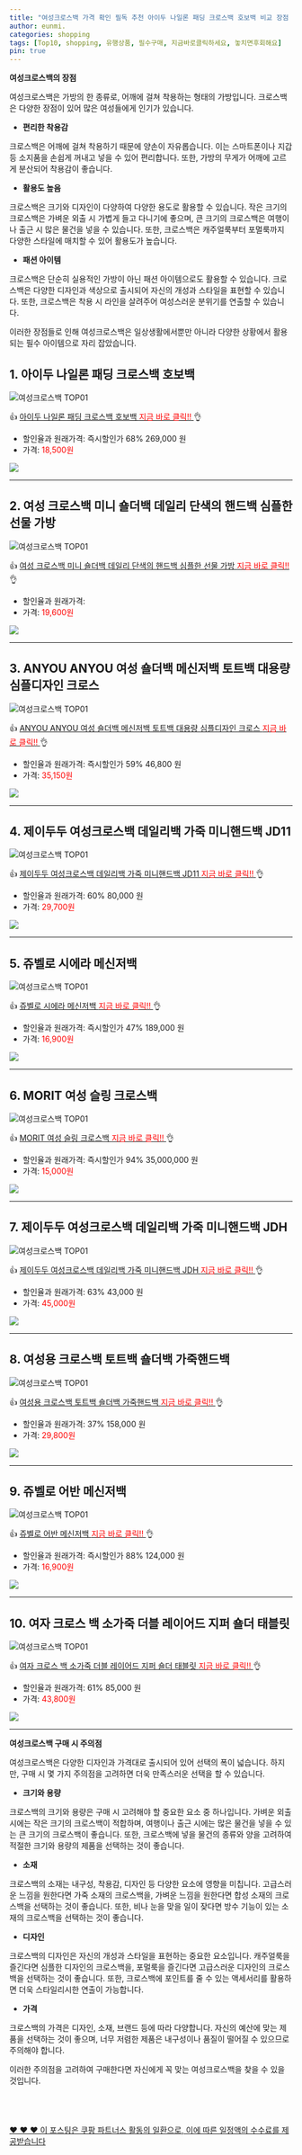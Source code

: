 ```yaml
---
title: "여성크로스백 가격 확인 필독 추천 아이두 나일론 패딩 크로스백 호보백 비교 장점 구매가이드"
author: eunmi.
categories: shopping
tags: [Top10, shopping, 유행상품, 필수구매, 지금바로클릭하세요, 놓치면후회해요]
pin: true
---
```

**여성크로스백의 장점**

여성크로스백은 가방의 한 종류로, 어깨에 걸쳐 착용하는 형태의 가방입니다. 크로스백은 다양한 장점이 있어 많은 여성들에게 인기가 있습니다.

* **편리한 착용감**

크로스백은 어깨에 걸쳐 착용하기 때문에 양손이 자유롭습니다. 이는 스마트폰이나 지갑 등 소지품을 손쉽게 꺼내고 넣을 수 있어 편리합니다. 또한, 가방의 무게가 어깨에 고르게 분산되어 착용감이 좋습니다.

* **활용도 높음**

크로스백은 크기와 디자인이 다양하여 다양한 용도로 활용할 수 있습니다. 작은 크기의 크로스백은 가벼운 외출 시 가볍게 들고 다니기에 좋으며, 큰 크기의 크로스백은 여행이나 출근 시 많은 물건을 넣을 수 있습니다. 또한, 크로스백은 캐주얼룩부터 포멀룩까지 다양한 스타일에 매치할 수 있어 활용도가 높습니다.

* **패션 아이템**

크로스백은 단순히 실용적인 가방이 아닌 패션 아이템으로도 활용할 수 있습니다. 크로스백은 다양한 디자인과 색상으로 출시되어 자신의 개성과 스타일을 표현할 수 있습니다. 또한, 크로스백은 착용 시 라인을 살려주어 여성스러운 분위기를 연출할 수 있습니다.

이러한 장점들로 인해 여성크로스백은 일상생활에서뿐만 아니라 다양한 상황에서 활용되는 필수 아이템으로 자리 잡았습니다.

   

## 1. 아이두 나일론 패딩 크로스백 호보백

![여성크로스백 TOP01](https://thumbnail10.coupangcdn.com/thumbnails/remote/230x230ex/image/vendor_inventory/892e/4bd39b26509aa82e5b83d4b56a80f88a412ce8ceb72c787125a7fde52423.PNG)


👍 [아이두 나일론 패딩 크로스백 호보백 <font color=red> 지금 바로 클릭!! </font> ](https://link.coupang.com/re/AFFSDP?lptag=AF3617701&subid=GithubCoopas&pageKey=7657722185&traceid=V0-153&itemId=20392748735&vendorItemId=87533136689) 👌 


- 할인율과 원래가격: 즉시할인가 68%  269,000   원
- 가격: <span style='color:red'>18,500원</span>

[![](/discount_price.png)](https://link.coupang.com/re/AFFSDP?lptag=AF3617701&subid=GithubCoopas&pageKey=7657722185&traceid=V0-153&itemId=20392748735&vendorItemId=87533136689)

---


   

## 2. 여성 크로스백 미니 숄더백 데일리 단색의 핸드백 심플한 선물 가방

![여성크로스백 TOP01](https://thumbnail7.coupangcdn.com/thumbnails/remote/230x230ex/image/vendor_inventory/521a/f02a9c17fd37ce4caa51f20357be7f1375085decc0df86571004fb6e6196.jpg)


👍 [여성 크로스백 미니 숄더백 데일리 단색의 핸드백 심플한 선물 가방 <font color=red> 지금 바로 클릭!! </font> ](https://link.coupang.com/re/AFFSDP?lptag=AF3617701&subid=GithubCoopas&pageKey=7537964282&traceid=V0-153&itemId=19808584192&vendorItemId=86910777190) 👌 


- 할인율과 원래가격: 
- 가격: <span style='color:red'>19,600원</span>

[![](/discount_price.png)](https://link.coupang.com/re/AFFSDP?lptag=AF3617701&subid=GithubCoopas&pageKey=7537964282&traceid=V0-153&itemId=19808584192&vendorItemId=86910777190)

---


   

## 3. ANYOU ANYOU 여성 숄더백 메신저백 토트백 대용량 심플디자인 크로스

![여성크로스백 TOP01](https://thumbnail8.coupangcdn.com/thumbnails/remote/230x230ex/image/vendor_inventory/ca5a/211d4713c3150128759fe1fddaaefafeec9815c04f1a65a19670010df736.png)


👍 [ANYOU ANYOU 여성 숄더백 메신저백 토트백 대용량 심플디자인 크로스 <font color=red> 지금 바로 클릭!! </font> ](https://link.coupang.com/re/AFFSDP?lptag=AF3617701&subid=GithubCoopas&pageKey=6842143092&traceid=V0-153&itemId=16273417793&vendorItemId=86168798367) 👌 


- 할인율과 원래가격: 즉시할인가 59%  46,800   원
- 가격: <span style='color:red'>35,150원</span>

[![](/discount_price.png)](https://link.coupang.com/re/AFFSDP?lptag=AF3617701&subid=GithubCoopas&pageKey=6842143092&traceid=V0-153&itemId=16273417793&vendorItemId=86168798367)

---


   

## 4. 제이두두 여성크로스백 데일리백 가죽 미니핸드백 JD11

![여성크로스백 TOP01](https://thumbnail6.coupangcdn.com/thumbnails/remote/230x230ex/image/vendor_inventory/9fce/1f2c88e49e75a1a7a7b45bde5a1a4ad9b1c505dcbb69ce6b364d30c96a8d.jpg)


👍 [제이두두 여성크로스백 데일리백 가죽 미니핸드백 JD11 <font color=red> 지금 바로 클릭!! </font> ](https://link.coupang.com/re/AFFSDP?lptag=AF3617701&subid=GithubCoopas&pageKey=7200776442&traceid=V0-153&itemId=18201189669&vendorItemId=85649018048) 👌 


- 할인율과 원래가격: 60%  80,000   원
- 가격: <span style='color:red'>29,700원</span>

[![](/discount_price.png)](https://link.coupang.com/re/AFFSDP?lptag=AF3617701&subid=GithubCoopas&pageKey=7200776442&traceid=V0-153&itemId=18201189669&vendorItemId=85649018048)

---


   

## 5. 쥬벨로 시에라 메신저백

![여성크로스백 TOP01](https://thumbnail10.coupangcdn.com/thumbnails/remote/230x230ex/image/rs_quotation_api/uzyz1km2/5493b597e10949ed99467a76a221ac48.jpg)


👍 [쥬벨로 시에라 메신저백 <font color=red> 지금 바로 클릭!! </font> ](https://link.coupang.com/re/AFFSDP?lptag=AF3617701&subid=GithubCoopas&pageKey=7396099424&traceid=V0-153&itemId=19132600688&vendorItemId=86252201286) 👌 


- 할인율과 원래가격: 즉시할인가 47%  189,000   원
- 가격: <span style='color:red'>16,900원</span>

[![](/discount_price.png)](https://link.coupang.com/re/AFFSDP?lptag=AF3617701&subid=GithubCoopas&pageKey=7396099424&traceid=V0-153&itemId=19132600688&vendorItemId=86252201286)

---


   

## 6. MORIT 여성 슬링 크로스백

![여성크로스백 TOP01](https://thumbnail9.coupangcdn.com/thumbnails/remote/230x230ex/image/vendor_inventory/64ca/15d7ebf839f8a548ba402e4bc4b0c8bfbfd1ed7d2cd9e9bcdec63345cb39.jpg)


👍 [MORIT 여성 슬링 크로스백 <font color=red> 지금 바로 클릭!! </font> ](https://link.coupang.com/re/AFFSDP?lptag=AF3617701&subid=GithubCoopas&pageKey=6784443873&traceid=V0-153&itemId=15966242372&vendorItemId=83172446668) 👌 


- 할인율과 원래가격: 즉시할인가 94%  35,000,000   원
- 가격: <span style='color:red'>15,000원</span>

[![](/discount_price.png)](https://link.coupang.com/re/AFFSDP?lptag=AF3617701&subid=GithubCoopas&pageKey=6784443873&traceid=V0-153&itemId=15966242372&vendorItemId=83172446668)

---


   

## 7. 제이두두 여성크로스백 데일리백 가죽 미니핸드백 JDH

![여성크로스백 TOP01](https://thumbnail9.coupangcdn.com/thumbnails/remote/230x230ex/image/vendor_inventory/ad5a/2a4bf51a4fc0d0c1b7a61437dcbff92202b3b39e25daeefdbb30347cd013.jpg)


👍 [제이두두 여성크로스백 데일리백 가죽 미니핸드백 JDH <font color=red> 지금 바로 클릭!! </font> ](https://link.coupang.com/re/AFFSDP?lptag=AF3617701&subid=GithubCoopas&pageKey=7480429800&traceid=V0-153&itemId=19538256342&vendorItemId=86979907833) 👌 


- 할인율과 원래가격: 63%  43,000   원
- 가격: <span style='color:red'>45,000원</span>

[![](/discount_price.png)](https://link.coupang.com/re/AFFSDP?lptag=AF3617701&subid=GithubCoopas&pageKey=7480429800&traceid=V0-153&itemId=19538256342&vendorItemId=86979907833)

---


   

## 8. 여성용 크로스백 토트백 숄더백 가죽핸드백

![여성크로스백 TOP01](https://thumbnail6.coupangcdn.com/thumbnails/remote/230x230ex/image/vendor_inventory/53ba/8512bb3da50bcdd600f214d13da77945ccfe6ea62d95336b7ff24e596004.jpg)


👍 [여성용 크로스백 토트백 숄더백 가죽핸드백 <font color=red> 지금 바로 클릭!! </font> ](https://link.coupang.com/re/AFFSDP?lptag=AF3617701&subid=GithubCoopas&pageKey=7613060772&traceid=V0-153&itemId=20167308329&vendorItemId=87259597794) 👌 


- 할인율과 원래가격: 37%  158,000   원
- 가격: <span style='color:red'>29,800원</span>

[![](/discount_price.png)](https://link.coupang.com/re/AFFSDP?lptag=AF3617701&subid=GithubCoopas&pageKey=7613060772&traceid=V0-153&itemId=20167308329&vendorItemId=87259597794)

---


   

## 9. 쥬벨로 어반 메신저백

![여성크로스백 TOP01](https://thumbnail7.coupangcdn.com/thumbnails/remote/230x230ex/image/retail/images/3838029077722353-45e8e110-79f2-472a-9b11-de2442727948.crdownload)


👍 [쥬벨로 어반 메신저백 <font color=red> 지금 바로 클릭!! </font> ](https://link.coupang.com/re/AFFSDP?lptag=AF3617701&subid=GithubCoopas&pageKey=6885197318&traceid=V0-153&itemId=16512389632&vendorItemId=83699702097) 👌 


- 할인율과 원래가격: 즉시할인가 88%  124,000   원
- 가격: <span style='color:red'>16,900원</span>

[![](/discount_price.png)](https://link.coupang.com/re/AFFSDP?lptag=AF3617701&subid=GithubCoopas&pageKey=6885197318&traceid=V0-153&itemId=16512389632&vendorItemId=83699702097)

---


   

## 10. 여자 크로스 백 소가죽 더블 레이어드 지퍼 숄더 태블릿

![여성크로스백 TOP01](https://thumbnail9.coupangcdn.com/thumbnails/remote/230x230ex/image/vendor_inventory/c3e6/b5c83d12fa4e6e172a65465969be8d1b6a5de1ce84d2dbb5d16658bd2063.jpg)


👍 [여자 크로스 백 소가죽 더블 레이어드 지퍼 숄더 태블릿 <font color=red> 지금 바로 클릭!! </font> ](https://link.coupang.com/re/AFFSDP?lptag=AF3617701&subid=GithubCoopas&pageKey=4907196147&traceid=V0-153&itemId=6404560180&vendorItemId=81877078192) 👌 


- 할인율과 원래가격: 61%  85,000   원
- 가격: <span style='color:red'>43,800원</span>

[![](/discount_price.png)](https://link.coupang.com/re/AFFSDP?lptag=AF3617701&subid=GithubCoopas&pageKey=4907196147&traceid=V0-153&itemId=6404560180&vendorItemId=81877078192)

---
**여성크로스백 구매 시 주의점**

여성크로스백은 다양한 디자인과 가격대로 출시되어 있어 선택의 폭이 넓습니다. 하지만, 구매 시 몇 가지 주의점을 고려하면 더욱 만족스러운 선택을 할 수 있습니다.

* **크기와 용량**

크로스백의 크기와 용량은 구매 시 고려해야 할 중요한 요소 중 하나입니다. 가벼운 외출 시에는 작은 크기의 크로스백이 적합하며, 여행이나 출근 시에는 많은 물건을 넣을 수 있는 큰 크기의 크로스백이 좋습니다. 또한, 크로스백에 넣을 물건의 종류와 양을 고려하여 적절한 크기와 용량의 제품을 선택하는 것이 좋습니다.

* **소재**

크로스백의 소재는 내구성, 착용감, 디자인 등 다양한 요소에 영향을 미칩니다. 고급스러운 느낌을 원한다면 가죽 소재의 크로스백을, 가벼운 느낌을 원한다면 합성 소재의 크로스백을 선택하는 것이 좋습니다. 또한, 비나 눈을 맞을 일이 잦다면 방수 기능이 있는 소재의 크로스백을 선택하는 것이 좋습니다.

* **디자인**

크로스백의 디자인은 자신의 개성과 스타일을 표현하는 중요한 요소입니다. 캐주얼룩을 즐긴다면 심플한 디자인의 크로스백을, 포멀룩을 즐긴다면 고급스러운 디자인의 크로스백을 선택하는 것이 좋습니다. 또한, 크로스백에 포인트를 줄 수 있는 액세서리를 활용하면 더욱 스타일리시한 연출이 가능합니다.

* **가격**

크로스백의 가격은 디자인, 소재, 브랜드 등에 따라 다양합니다. 자신의 예산에 맞는 제품을 선택하는 것이 좋으며, 너무 저렴한 제품은 내구성이나 품질이 떨어질 수 있으므로 주의해야 합니다.

이러한 주의점을 고려하여 구매한다면 자신에게 꼭 맞는 여성크로스백을 찾을 수 있을 것입니다.<br><br><br><br><br> [ ❤ ❤ ❤ 이 포스팅은 쿠팡 파트너스 활동의 일환으로, 이에 따른 일정액의 수수료를 제공받습니다](https://link.coupang.com/a/bcEFyh)